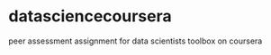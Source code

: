 datasciencecoursera
===================

peer assessment assignment for data scientists toolbox on coursera 
